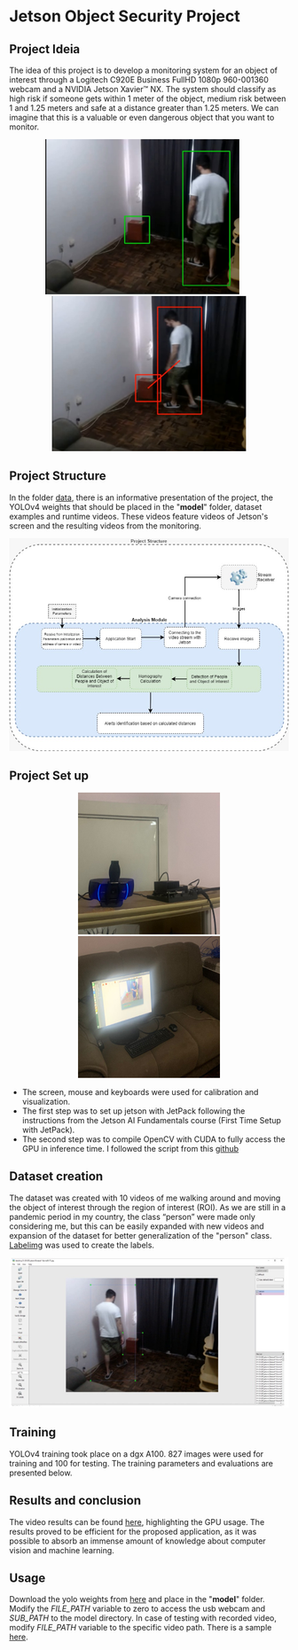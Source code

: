 # Jetson Object Security Project

## Project Ideia

The idea of this project is to develop a monitoring system for an object of interest through a Logitech C920E Business FullHD 1080p 960-001360 webcam  and a NVIDIA Jetson Xavier™ NX. The system should classify as high risk if someone gets within 1 meter of the object, medium risk between 1 and 1.25 meters and safe at a distance greater than 1.25 meters. We can imagine that this is a valuable or even dangerous object that you want to monitor.

<p align="center">
 <img src="https://github.com/flaviobarbosaisi/Jetson-Obj-Security/blob/main/data/result_safe.jpeg" width="350" height="280">
 &nbsp &nbsp &nbsp
 <img src="https://github.com/flaviobarbosaisi/Jetson-Obj-Security/blob/main/data/result_danger.jpeg" width="350" height="280">
</p>


## Project Structure

In the folder [data](https://drive.google.com/drive/folders/1fPqe5gvea7AtnlgAdFLNLum493Efg4Wu?usp=sharing), there is an informative presentation of the project, the YOLOv4 weights that should be placed in the "**model**" folder, dataset examples and runtime videos. These videos feature videos of Jetson's screen and the resulting videos from the monitoring.

<p align="center">
 <img src="https://github.com/flaviobarbosaisi/Jetson-Obj-Security/blob/main/data/structure.jpeg">
</p>

## Project Set up

<p align="center">
  <img src="https://github.com/flaviobarbosaisi/Jetson-Obj-Security/blob/main/data/setup1.jpeg" width="256" height="256">
  <img src="https://github.com/flaviobarbosaisi/Jetson-Obj-Security/blob/main/data/setup2.jpeg" width="256" height="256">
</p>




   - The screen, mouse and keyboards were used for calibration and visualization.
   - The first step was to set up jetson with JetPack following the instructions from the Jetson AI Fundamentals course (First Time Setup with JetPack).
   - The second step was to compile OpenCV with CUDA to fully access the GPU in inference time. I followed the script from this [github](https://github.com/mdegans/nano_build_opencv/blob/master/build_opencv.sh)

## Dataset creation

The dataset was created with 10 videos of me walking around and moving the object of interest through the region of interest (ROI). As we are still in a pandemic period in my country, the class “person” were made only considering me, but this can be easily expanded with new videos and expansion of the dataset for better generalization of the "person" class. [Labelimg](https://github.com/tzutalin/labelImg) was used to create the labels.


![alt text](https://github.com/flaviobarbosaisi/Jetson-Obj-Security/blob/main/data/dataset.jpeg)

## Training

YOLOv4 training took place on a dgx A100. 827 images were used for training and 100 for testing. The training parameters and evaluations are presented below.

## Results and conclusion

The video results can be found [here](https://drive.google.com/drive/folders/19S-Pk4NGvOWUvMeMYiI6Trd-CuXnp9gJ), highlighting the GPU usage. The results proved to be efficient for the proposed application, as it was possible to absorb an immense amount of knowledge about computer vision and machine learning.

## Usage

Download the yolo weights from [here](https://drive.google.com/file/d/1z_uqgPwsyQbfoNpk4vHIo8IXTZcSX9wr/view?usp=sharing) and place in the "**model**" folder. Modify the *FILE_PATH* variable to zero to access the usb webcam and *SUB_PATH* to the model directory. In case of testing with recorded video, modify *FILE_PATH* variable to the specific video path. There is a sample [here]().







